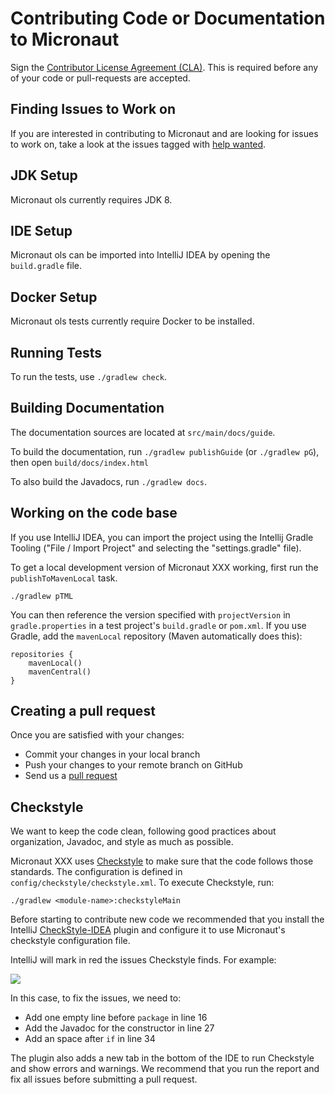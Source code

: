 # Contributing Code or Documentation to Micronaut

Sign the [Contributor License Agreement (CLA)](https://cla-assistant.io/donbeave/micronaut-graphql-tools). This is required before any of your code or pull-requests are accepted.

## Finding Issues to Work on

If you are interested in contributing to Micronaut and are looking for issues to work on, take a look at the issues tagged with [help wanted](https://github.com/micronaut-projects/micronaut-xxx/issues?q=is%3Aopen+is%3Aissue+label%3A%22status%3A+help+wanted%22).

## JDK Setup

Micronaut ols currently requires JDK 8.

## IDE Setup

Micronaut ols can be imported into IntelliJ IDEA by opening the `build.gradle` file.

## Docker Setup

Micronaut ols tests currently require Docker to be installed.

## Running Tests

To run the tests, use `./gradlew check`.

## Building Documentation

The documentation sources are located at `src/main/docs/guide`.

To build the documentation, run `./gradlew publishGuide` (or `./gradlew pG`), then open `build/docs/index.html`

To also build the Javadocs, run `./gradlew docs`.

## Working on the code base

If you use IntelliJ IDEA, you can import the project using the Intellij Gradle Tooling ("File / Import Project" and selecting the "settings.gradle" file).

To get a local development version of Micronaut XXX working, first run the `publishToMavenLocal` task.

```
./gradlew pTML
```

You can then reference the version specified with `projectVersion` in `gradle.properties` in a test project's `build.gradle` or `pom.xml`. If you use Gradle, add the `mavenLocal` repository (Maven automatically does this):

```
repositories {
    mavenLocal()
    mavenCentral()
}
```

## Creating a pull request

Once you are satisfied with your changes:

- Commit your changes in your local branch
- Push your changes to your remote branch on GitHub
- Send us a [pull request](https://help.github.com/articles/creating-a-pull-request)

## Checkstyle

We want to keep the code clean, following good practices about organization, Javadoc, and style as much as possible.

Micronaut XXX uses [Checkstyle](https://checkstyle.sourceforge.io/) to make sure that the code follows those standards. The configuration is defined in `config/checkstyle/checkstyle.xml`. To execute Checkstyle, run:

```
./gradlew <module-name>:checkstyleMain
```

Before starting to contribute new code we recommended that you install the IntelliJ [CheckStyle-IDEA](https://plugins.jetbrains.com/plugin/1065-checkstyle-idea) plugin and configure it to use Micronaut's checkstyle configuration file.

IntelliJ will mark in red the issues Checkstyle finds. For example:

![](https://github.com/micronaut-projects/micronaut-core/raw/master/src/main/docs/resources/img/checkstyle-issue.png)

In this case, to fix the issues, we need to:

- Add one empty line before `package` in line 16
- Add the Javadoc for the constructor in line 27
- Add an space after `if` in line 34

The plugin also adds a new tab in the bottom of the IDE to run Checkstyle and show errors and warnings. We recommend that you run the report and fix all issues before submitting a pull request.
